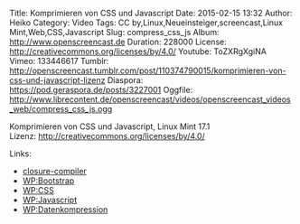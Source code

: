 Title: Komprimieren von CSS und Javascript
Date: 2015-02-15 13:32
Author: Heiko
Category: Video
Tags: CC by,Linux,Neueinsteiger,screencast,Linux Mint,Web,CSS,Javascript
Slug: compress_css_js
Album: http://www.openscreencast.de
Duration: 228000
License: http://creativecommons.org/licenses/by/4.0/
Youtube: ToZXRgXgiNA
Vimeo: 133446617
Tumblr: http://openscreencast.tumblr.com/post/110374790015/komprimieren-von-css-und-javascript-lizenz
Diaspora: https://pod.geraspora.de/posts/3227001
Oggfile: http://www.librecontent.de/openscreencast/videos/openscreencast_videos_web/compress_css_js.ogg

Komprimieren von CSS und Javascript, Linux Mint 17.1  
Lizenz: <http://creativecommons.org/licenses/by/4.0/>  
  

Links:

  * [closure-compiler](https://developers.google.com/closure/compiler/ "Link zu closure-compiler/" )
  * [WP:Bootstrap](http://de.wikipedia.org/wiki/Bootstrap_%28Framework%29 "Link zu wikipedia.org" )
  * [WP:CSS](http://de.wikipedia.org/wiki/Cascading_Style_Sheets "Link zu wikipedia.org" )
  * [WP:Javascript](http://de.wikipedia.org/wiki/JavaScript "Link zu wikipedia.org" )
  * [WP:Datenkompression](http://de.wikipedia.org/wiki/Datenkompression "Link zu wikipedia.org" )

